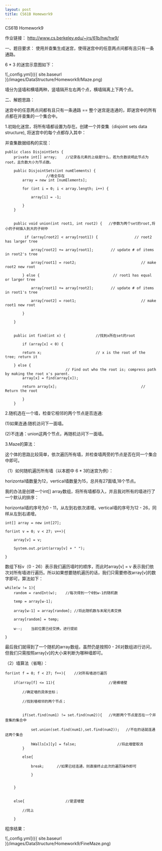 ```yaml
---
layout: post
title: CS61B Homework9
---
```





CS61B Homework9



作业链接：
http://www.cs.berkeley.edu/~jrs/61b/hw/hw9/





一、题目要求：
使用并查集生成迷宫，使得迷宫中的任意两点间都有且只有一条通路。


6 * 3 的迷宫示意图如下：


![_config.yml]({{ site.baseurl }}/images/DataStructure/Homework9/Maze.png)




墙分为竖墙和横墙两种，竖墙隔开左右两个点，横墙隔离上下两个点。



二、解题思路：


迷宫中的任意两点间都有且只有一条通路 == 整个迷宫是连通的，即迷宫中的所有点都在并查集的一个集合中。



1.初始化迷宫，将所有墙都设置为存在。创建一个并查集（disjoint sets data structure), 将迷宫中的每个点都存入其中：


并查集数据结构的实现：


	public class DisjointSets {
		private int[] array;	//记录各元素的上级是什么，若为负数说明此节点为root，且负数大小为节点数。

		public DisjointSets(int numElements) {    
		               //墙全存在
    		array = new int [numElements];

    		for (int i = 0; i < array.length; i++) {

      			array[i] = -1;

    		}
  		}


  		public void union(int root1, int root2) {   //参数为两个set的root,将小的子树插入到大的子树中

  			 if (array[root2] < array[root1]) {                 // root2 has larger tree

      			array[root2] += array[root1];        // update # of items in root2's tree

      			array[root1] = root2;                              // make root2 new root

    		} else {                                  // root1 has equal or larger tree

      			array[root1] += array[root2];        // update # of items in root1's tree

     			array[root2] = root1;                              // make root1 new root

    		}

  		}


  		public int find(int x) {              //找到x所在set的root

    		if (array[x] < 0) {

      		return x;                         // x is the root of the tree; return it

    	} else {
      							// Find out who the root is; compress path by making the root x's parent.
      		array[x] = find(array[x]);

      		return array[x];                                       // Return the root

    		}
  		}



2.随机选在一个墙，检查它相邻的两个节点是否连通:

(1)如果连通:随机访问下一面墙。

(2)不连通：union这两个节点，再随机访问下一面墙。



3.Maze的算法：


这个体的思路比较简单，依次遍历所有墙，并检查墙两旁的节点是否在同一个集合中即可。

（1）如何随机遍历所有墙（以本题中 6 * 3的迷宫为例）：


horizontal墙数量为12，vertical墙数量为15，总共有27面墙,18个节点。


我的办法是创建一个int[] array数组，将所有墙都存入，并且我对所有的墙进行了一个默认的排序：


horizontal墙的序号为0 - 11，从左到右依次递增。vertical墙的序号为12 - 26，同样从左到右递增。


	int[] array = new int[27];

    for(int v = 0; v < 27; v++){

    	array[v] = v;        

    	System.out.print(array[v] + " ");
    	
    }



数组下标v（0 - 26）表示我们遍历墙时的顺序，而此时array[v] = v 表示我们依次对所有墙进行遍历。所以如果想要随机遍历的话，我们只需要修改array[v]的数字即可，算法如下：



	while(w != 1){
    	random = randInt(w);	//每次得到一个0到w-1的随机数

    	temp = array[w-1];

    	array[w-1] = array[random];	//将此随机数与末尾元素交换

    	array[random] = temp;

    	w--;	当前位置已经交换，进行提前
   	
    }


最后我们就得到了一个随机的array数组，虽然仍是按照0 - 26对数组进行访问，但我们只需按照array[v]的大小来判断为哪种墙即可。


（2）墙算法（省略）：


	for(int f = 0; f < 27; f++){	//对所有墙进行遍历

		if(array[f] <= 11){                         //是横墙壁

			//确定墙的具体坐标；

			//找到墙相邻的两个节点；


			if(set.find(num1) != set.find(num2)){	//判断两个节点是否在一个并查集的集合中

    			set.union(set.find(num1),set.find(num2));	//不在的话就连通这两个集合

    			hWalls[x][y] = false;					//将此墙壁取消
    		}

    		else{

    			break;      //如果已经连通，则直接终止此次的遍历操作即可

    			}


		}


		else{					//是竖墙壁

			//同上

		}


程序结果：


![_config.yml]({{ site.baseurl }}/images/DataStructure/Homework9/FineMaze.png)